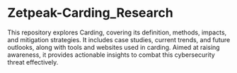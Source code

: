 # Zetpeak-Carding_Research
 This repository explores Carding, covering its definition, methods, impacts, and mitigation strategies. It includes case studies, current trends, and future outlooks, along with tools and websites used in carding. Aimed at raising awareness, it provides actionable insights to combat this cybersecurity threat effectively.
